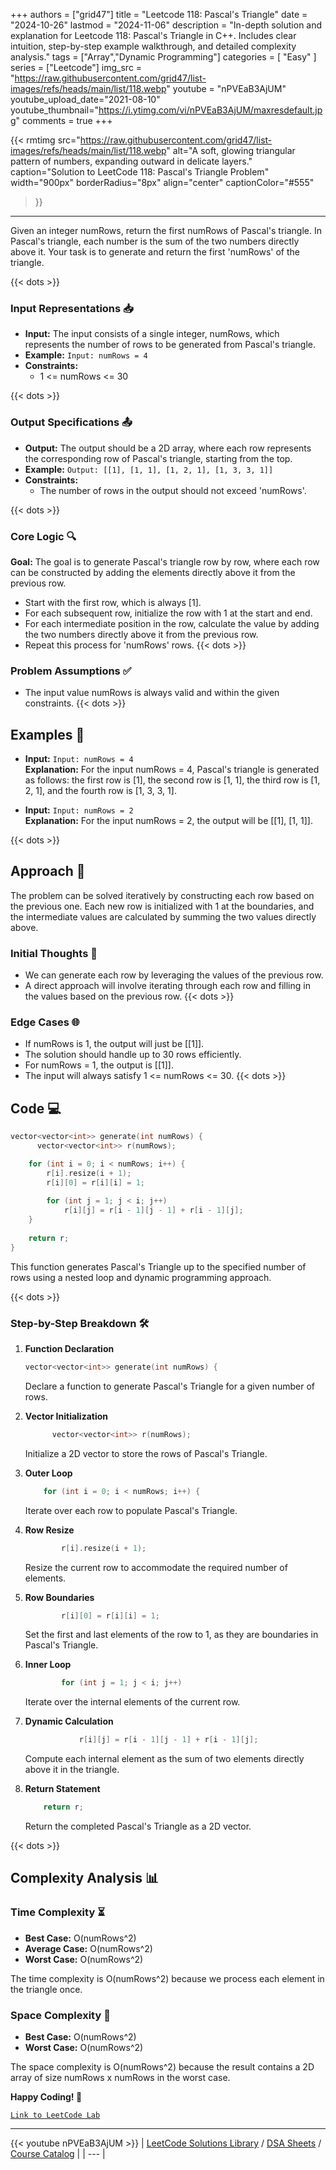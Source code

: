 
+++
authors = ["grid47"]
title = "Leetcode 118: Pascal's Triangle"
date = "2024-10-26"
lastmod = "2024-11-06"
description = "In-depth solution and explanation for Leetcode 118: Pascal's Triangle in C++. Includes clear intuition, step-by-step example walkthrough, and detailed complexity analysis."
tags = ["Array","Dynamic Programming"]
categories = [
    "Easy"
]
series = ["Leetcode"]
img_src = "https://raw.githubusercontent.com/grid47/list-images/refs/heads/main/list/118.webp"
youtube = "nPVEaB3AjUM"
youtube_upload_date="2021-08-10"
youtube_thumbnail="https://i.ytimg.com/vi/nPVEaB3AjUM/maxresdefault.jpg"
comments = true
+++


{{< rmtimg 
    src="https://raw.githubusercontent.com/grid47/list-images/refs/heads/main/list/118.webp" 
    alt="A soft, glowing triangular pattern of numbers, expanding outward in delicate layers."
    caption="Solution to LeetCode 118: Pascal's Triangle Problem"
    width="900px"
    borderRadius="8px"
    align="center" 
    captionColor="#555"
>}}
---
Given an integer numRows, return the first numRows of Pascal's triangle. In Pascal's triangle, each number is the sum of the two numbers directly above it. Your task is to generate and return the first 'numRows' of the triangle.
<!--more-->
{{< dots >}}
### Input Representations 📥
- **Input:** The input consists of a single integer, numRows, which represents the number of rows to be generated from Pascal's triangle.
- **Example:** `Input: numRows = 4`
- **Constraints:**
	- 1 <= numRows <= 30

{{< dots >}}
### Output Specifications 📤
- **Output:** The output should be a 2D array, where each row represents the corresponding row of Pascal's triangle, starting from the top.
- **Example:** `Output: [[1], [1, 1], [1, 2, 1], [1, 3, 3, 1]]`
- **Constraints:**
	- The number of rows in the output should not exceed 'numRows'.

{{< dots >}}
### Core Logic 🔍
**Goal:** The goal is to generate Pascal's triangle row by row, where each row can be constructed by adding the elements directly above it from the previous row.

- Start with the first row, which is always [1].
- For each subsequent row, initialize the row with 1 at the start and end.
- For each intermediate position in the row, calculate the value by adding the two numbers directly above it from the previous row.
- Repeat this process for 'numRows' rows.
{{< dots >}}
### Problem Assumptions ✅
- The input value numRows is always valid and within the given constraints.
{{< dots >}}
## Examples 🧩
- **Input:** `Input: numRows = 4`  \
  **Explanation:** For the input numRows = 4, Pascal's triangle is generated as follows: the first row is [1], the second row is [1, 1], the third row is [1, 2, 1], and the fourth row is [1, 3, 3, 1].

- **Input:** `Input: numRows = 2`  \
  **Explanation:** For the input numRows = 2, the output will be [[1], [1, 1]].

{{< dots >}}
## Approach 🚀
The problem can be solved iteratively by constructing each row based on the previous one. Each new row is initialized with 1 at the boundaries, and the intermediate values are calculated by summing the two values directly above.

### Initial Thoughts 💭
- We can generate each row by leveraging the values of the previous row.
- A direct approach will involve iterating through each row and filling in the values based on the previous row.
{{< dots >}}
### Edge Cases 🌐
- If numRows is 1, the output will just be [[1]].
- The solution should handle up to 30 rows efficiently.
- For numRows = 1, the output is [[1]].
- The input will always satisfy 1 <= numRows <= 30.
{{< dots >}}
## Code 💻
```cpp
vector<vector<int>> generate(int numRows) {
      vector<vector<int>> r(numRows);

    for (int i = 0; i < numRows; i++) {
        r[i].resize(i + 1);
        r[i][0] = r[i][i] = 1;
  
        for (int j = 1; j < i; j++)
            r[i][j] = r[i - 1][j - 1] + r[i - 1][j];
    }
    
    return r;      
}
```

This function generates Pascal's Triangle up to the specified number of rows using a nested loop and dynamic programming approach.

{{< dots >}}
### Step-by-Step Breakdown 🛠️
1. **Function Declaration**
	```cpp
	vector<vector<int>> generate(int numRows) {
	```
	Declare a function to generate Pascal's Triangle for a given number of rows.

2. **Vector Initialization**
	```cpp
	      vector<vector<int>> r(numRows);
	```
	Initialize a 2D vector to store the rows of Pascal's Triangle.

3. **Outer Loop**
	```cpp
	    for (int i = 0; i < numRows; i++) {
	```
	Iterate over each row to populate Pascal's Triangle.

4. **Row Resize**
	```cpp
	        r[i].resize(i + 1);
	```
	Resize the current row to accommodate the required number of elements.

5. **Row Boundaries**
	```cpp
	        r[i][0] = r[i][i] = 1;
	```
	Set the first and last elements of the row to 1, as they are boundaries in Pascal's Triangle.

6. **Inner Loop**
	```cpp
	        for (int j = 1; j < i; j++)
	```
	Iterate over the internal elements of the current row.

7. **Dynamic Calculation**
	```cpp
	            r[i][j] = r[i - 1][j - 1] + r[i - 1][j];
	```
	Compute each internal element as the sum of two elements directly above it in the triangle.

8. **Return Statement**
	```cpp
	    return r;      
	```
	Return the completed Pascal's Triangle as a 2D vector.

{{< dots >}}
## Complexity Analysis 📊
### Time Complexity ⏳
- **Best Case:** O(numRows^2)
- **Average Case:** O(numRows^2)
- **Worst Case:** O(numRows^2)

The time complexity is O(numRows^2) because we process each element in the triangle once.

### Space Complexity 💾
- **Best Case:** O(numRows^2)
- **Worst Case:** O(numRows^2)

The space complexity is O(numRows^2) because the result contains a 2D array of size numRows x numRows in the worst case.

**Happy Coding! 🎉**


[`Link to LeetCode Lab`](https://leetcode.com/problems/pascals-triangle/description/)

---
{{< youtube nPVEaB3AjUM >}}
| [LeetCode Solutions Library](https://grid47.xyz/leetcode/) / [DSA Sheets](https://grid47.xyz/sheets/) / [Course Catalog](https://grid47.xyz/courses/) |
| --- |
